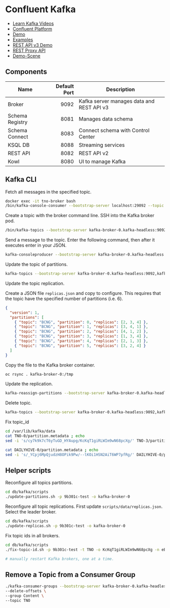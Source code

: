 # Confluent Kafka

- [Learn Kafka Videos](https://developer.confluent.io/learn-kafka/)
- [Confluent Platform](https://docs.confluent.io/platform/current/overview.html)
- [Demo](https://github.com/confluentinc/cp-demo)
- [Examples](https://github.com/confluentinc/examples)
- [REST API v3 Demo](https://github.com/confluentinc/demo-scene/tree/master/adminrest)
- [REST Proxy API](https://docs.confluent.io/platform/current/kafka-rest/api.html)
- [Demo-Scene](https://github.com/confluentinc/demo-scene)

## Components

| Name            | Default Port | Description                               |
| --------------- | -----------: | ----------------------------------------- |
| Broker          |         9092 | Kafka server manages data and REST API v3 |
| Schema Registry |         8081 | Manages data schema                       |
| Schema Connect  |         8083 | Connect schema with Control Center        |
| KSQL DB         |         8088 | Streaming services                        |
| REST API        |         8082 | REST API v2                               |
| Kowl            |         8080 | UI to manage Kafka                        |

## Kafka CLI

Fetch all messages in the specified topic.

```bash
docker exec -it tno-broker bash
/bin/kafka-console-consumer --bootstrap-server localhost:29092 --topic test --from-beginning
```

Create a topic with the broker command line.
SSH into the Kafka broker pod.

```bash
/bin/kafka-topics --bootstrap-server kafka-broker-0.kafka-headless:9092,kafka-broker-1.kafka-headless:9092,kafka-broker-2.kafka-headless:9092 --topic reporting --create --partitions 3 --replication-factor 1
```

Send a message to the topic.
Enter the following command, then after it executes enter in your JSON.

```bash
kafka-consoleproducer --bootstrap-server kafka-broker-0.kafka-headless:9092,kafka-broker-1.kafka-headless:9092,kafka-broker-2.kafka-headless:9092 --topic TNO
```

Update the topic of partitions.

```bash
kafka-topics --bootstrap-server kafka-broker-0.kafka-headless:9092,kafka-broker-1.kafka-headless:9092,kafka-broker-2.kafka-headless:9092 --alter --topic VBUZZ --partitions 6
```

Update the topic replication.

Create a JSON file `replicas.json` and copy to configure. This requires that the topic have the specified number of partitions (i.e. 6).

```json
{
  "version": 1,
  "partitions": [
    { "topic": "BCNG", "partition": 0, "replicas": [2, 3, 4] },
    { "topic": "BCNG", "partition": 1, "replicas": [3, 4, 1] },
    { "topic": "BCNG", "partition": 2, "replicas": [4, 1, 2] },
    { "topic": "BCNG", "partition": 3, "replicas": [1, 3, 4] },
    { "topic": "BCNG", "partition": 4, "replicas": [2, 1, 3] },
    { "topic": "BCNG", "partition": 5, "replicas": [3, 2, 4] }
  ]
}
```

Copy the file to the Kafka broker container.

```bash
oc rsync . kafka-broker-0:/tmp
```

Update the replication.

```bash
kafka-reassign-partitions --bootstrap-server kafka-broker-0.kafka-headless:9092,kafka-broker-1.kafka-headless:9092,kafka-broker-2.kafka-headless:9092 --reassignment-json-file replicas.json --execute
```

Delete topic.

```bash
kafka-topics --bootstrap-server kafka-broker-0.kafka-headless:9092,kafka-broker-1.kafka-headless:9092,kafka-broker-2.kafka-headless:9092 --delete --topic DAILYHIVE
```

Fix topic_id

```bash
cd /var/lib/kafka/data
cat TNO-0/partition.metadata ; echo
sed -i 's/cy7k9k7cT6yTuGD_HYAupg/KcKqT1giRLWIm9wN68pcXg/' TNO-3/partition.metadata

cat DAILYHIVE-0/partition.metadata ; echo
sed -i 's/_YCpj6MpQjudzH8OPik9Pw/--lKOi1HSN2AiT6WP7pfRg/' DAILYHIVE-0/partition.metadata
```

## Helper scripts

Reconfigure all topics partitions.

```bash
cd db/kafka/scripts
./update-partitions.sh -p 9b301c-test -o kafka-broker-0
```

Reconfigure all topic replications. First update `scripts/data/replicas.json`.
Select the leader broker.

```bash
cd db/kafka/scripts
./update-replicas.sh -p 9b301c-test -o kafka-broker-0
```

Fix topic ids in all brokers.

```bash
cd db/kafka/scripts
./fix-topic-id.sh -p 9b301c-test -t TNO -o KcKqT1giRLWIm9wN68pcXg -n eB2a_RPUQrCbEuMDUr8XVA -u

# manually restart Kafka brokers, one at a time.
```

## Remove a Topic from a Consumer Group

```bash
./kafka-consumer-groups --bootstrap-server kafka-broker-0.kafka-headless:9092,kafka-broker-1.kafka-headless:9092,kafka-broker-2.kafka-headless:9092,kafka-broker-3.kafka-headless:9092 \
--delete-offsets \
--group Content \
--topic TNO
```
